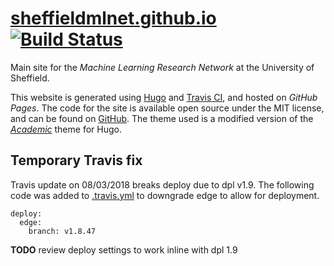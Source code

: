 # [sheffieldmlnet.github.io](https://sheffieldmlnet.github.io) [![Build Status](https://travis-ci.org/SheffieldMLNet/sheffieldmlnet.github.io.svg?branch=source)](https://travis-ci.org/SheffieldMLNet/sheffieldmlnet.github.io)
Main site for the _Machine Learning Research Network_ at the University of Sheffield.

This website is generated using [Hugo](https://gohugo.io) and [Travis CI](https://travis-ci.org/SheffieldMLNet/sheffieldmlnet.github.io), and hosted on _GitHub Pages_. The code for the site is available open source under the MIT license, and can be found on [GitHub](https://github.com/SheffieldMLNet/sheffieldmlnet.github.io). The theme used is a modified version of the [_Academic_](https://github.com/gcushen/hugo-academic) theme for Hugo.

## Temporary Travis fix
Travis update on 08/03/2018 breaks deploy due to dpl v1.9. The following code was added to [.travis.yml](./.travis.yml) to downgrade edge to allow for deployment.
```
deploy:
  edge:
    branch: v1.8.47
```
**TODO** review deploy settings to work inline with dpl 1.9
